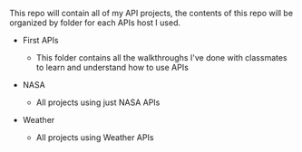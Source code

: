 This repo will contain all of my API projects, the contents of this repo will be organized by folder for each APIs host I used.

* First APIs
    - This folder contains all the walkthroughs I've done with classmates to learn and understand how to use APIs

* NASA
    - All projects using just NASA APIs

* Weather
    - All projects using Weather APIs
